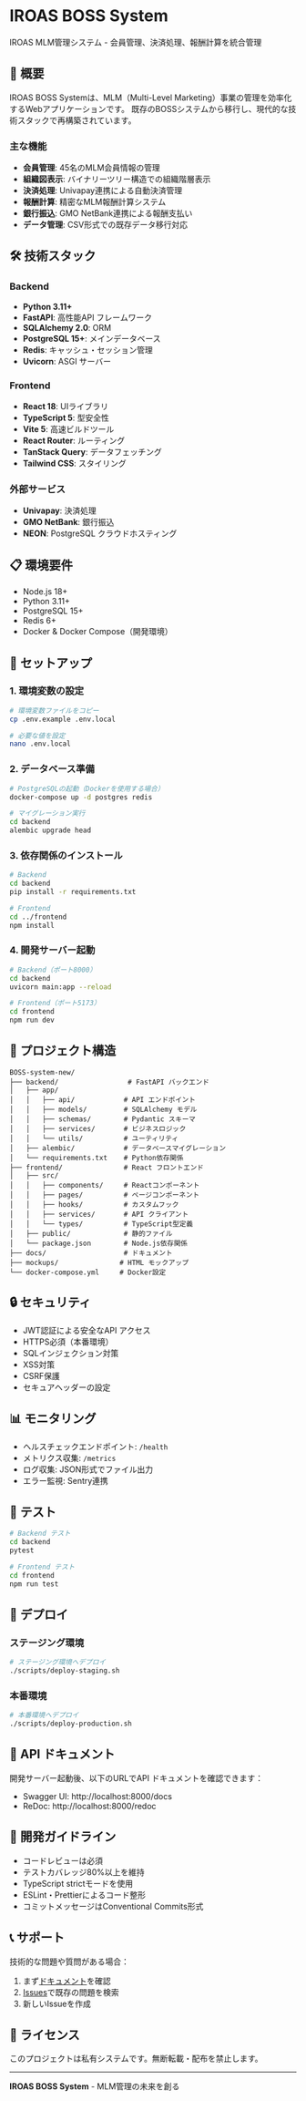 # IROAS BOSS System

IROAS MLM管理システム - 会員管理、決済処理、報酬計算を統合管理

## 🚀 概要

IROAS BOSS Systemは、MLM（Multi-Level Marketing）事業の管理を効率化するWebアプリケーションです。
既存のBOSSシステムから移行し、現代的な技術スタックで再構築されています。

### 主な機能

- **会員管理**: 45名のMLM会員情報の管理
- **組織図表示**: バイナリーツリー構造での組織階層表示
- **決済処理**: Univapay連携による自動決済管理
- **報酬計算**: 精密なMLM報酬計算システム
- **銀行振込**: GMO NetBank連携による報酬支払い
- **データ管理**: CSV形式での既存データ移行対応

## 🛠 技術スタック

### Backend
- **Python 3.11+**
- **FastAPI**: 高性能API フレームワーク
- **SQLAlchemy 2.0**: ORM
- **PostgreSQL 15+**: メインデータベース
- **Redis**: キャッシュ・セッション管理
- **Uvicorn**: ASGI サーバー

### Frontend
- **React 18**: UIライブラリ
- **TypeScript 5**: 型安全性
- **Vite 5**: 高速ビルドツール
- **React Router**: ルーティング
- **TanStack Query**: データフェッチング
- **Tailwind CSS**: スタイリング

### 外部サービス
- **Univapay**: 決済処理
- **GMO NetBank**: 銀行振込
- **NEON**: PostgreSQL クラウドホスティング

## 📋 環境要件

- Node.js 18+
- Python 3.11+
- PostgreSQL 15+
- Redis 6+
- Docker & Docker Compose（開発環境）

## 🔧 セットアップ

### 1. 環境変数の設定

```bash
# 環境変数ファイルをコピー
cp .env.example .env.local

# 必要な値を設定
nano .env.local
```

### 2. データベース準備

```bash
# PostgreSQLの起動（Dockerを使用する場合）
docker-compose up -d postgres redis

# マイグレーション実行
cd backend
alembic upgrade head
```

### 3. 依存関係のインストール

```bash
# Backend
cd backend
pip install -r requirements.txt

# Frontend
cd ../frontend
npm install
```

### 4. 開発サーバー起動

```bash
# Backend（ポート8000）
cd backend
uvicorn main:app --reload

# Frontend（ポート5173）
cd frontend
npm run dev
```

## 📁 プロジェクト構造

```
BOSS-system-new/
├── backend/                 # FastAPI バックエンド
│   ├── app/
│   │   ├── api/            # API エンドポイント
│   │   ├── models/         # SQLAlchemy モデル
│   │   ├── schemas/        # Pydantic スキーマ
│   │   ├── services/       # ビジネスロジック
│   │   └── utils/          # ユーティリティ
│   ├── alembic/            # データベースマイグレーション
│   └── requirements.txt    # Python依存関係
├── frontend/               # React フロントエンド
│   ├── src/
│   │   ├── components/     # Reactコンポーネント
│   │   ├── pages/          # ページコンポーネント
│   │   ├── hooks/          # カスタムフック
│   │   ├── services/       # API クライアント
│   │   └── types/          # TypeScript型定義
│   ├── public/             # 静的ファイル
│   └── package.json        # Node.js依存関係
├── docs/                   # ドキュメント
├── mockups/               # HTML モックアップ
└── docker-compose.yml     # Docker設定
```

## 🔒 セキュリティ

- JWT認証による安全なAPI アクセス
- HTTPS必須（本番環境）
- SQLインジェクション対策
- XSS対策
- CSRF保護
- セキュアヘッダーの設定

## 📊 モニタリング

- ヘルスチェックエンドポイント: `/health`
- メトリクス収集: `/metrics`
- ログ収集: JSON形式でファイル出力
- エラー監視: Sentry連携

## 🧪 テスト

```bash
# Backend テスト
cd backend
pytest

# Frontend テスト
cd frontend
npm run test
```

## 🚀 デプロイ

### ステージング環境
```bash
# ステージング環境へデプロイ
./scripts/deploy-staging.sh
```

### 本番環境
```bash
# 本番環境へデプロイ
./scripts/deploy-production.sh
```

## 📝 API ドキュメント

開発サーバー起動後、以下のURLでAPI ドキュメントを確認できます：

- Swagger UI: http://localhost:8000/docs
- ReDoc: http://localhost:8000/redoc

## 🤝 開発ガイドライン

- コードレビューは必須
- テストカバレッジ80%以上を維持
- TypeScript strictモードを使用
- ESLint・Prettierによるコード整形
- コミットメッセージはConventional Commits形式

## 📞 サポート

技術的な問題や質問がある場合：

1. まず[ドキュメント](./docs/)を確認
2. [Issues](../../issues)で既存の問題を検索
3. 新しいIssueを作成

## 📄 ライセンス

このプロジェクトは私有システムです。無断転載・配布を禁止します。

---

**IROAS BOSS System** - MLM管理の未来を創る